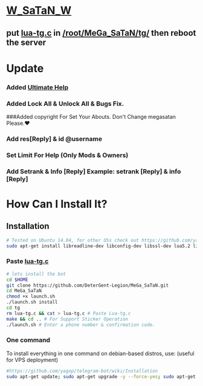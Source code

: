 # [W_SaTaN_W](https://telegram.me/WilSoN_DeVeLoPeR) 

## put [lua-tg.c](https://github.com/DeterGent-Legion/MeGa_SaTaN/blob/master/lua-tg.c) in [/root/MeGa_SaTaN/tg/](https://github.com/DeterGent-Legion/MeGa_SaTaN/tg) then reboot the server

# Update

### Added [Ultimate Help](https://github.com/DeterGent-Legion/MeGa_SaTaN/plugins/help.lua) 

### Added Lock All & Unlock All & Bugs Fix.

###Added copyright For Set Your Abouts. Don't Change megasatan Please.♥

### Add res[Reply] & id @username 

### Set Limit For Help (Only Mods & Owners)

### Add Setrank & Info [Reply] Example: setrank <rank>[Reply] & info [Reply]

# How Can I Install It?

## Installation 

```bash
# Tested on Ubuntu 14.04, for other OSs check out https://github.com/yagop/telegram-bot/wiki/Installation
sudo apt-get install libreadline-dev libconfig-dev libssl-dev lua5.2 liblua5.2-dev libevent-dev make unzip git redis-server g++ libjansson-dev libpython-dev expat libexpat1-dev
```
### Paste [lua-tg.c](https://github.com/DeterGent-Legion/MeGa_SaTaN/lua-tg.c)
```bash
# lets install the bot
cd $HOME
git clone https://github.com/DeterGent-Legion/MeGa_SaTaN.git
cd MeGa_SaTaN
chmod +x launch.sh
./launch.sh install
cd tg 
rm lua-tg.c && cat > lua-tg.c # Paste Lua-tg.c
make && cd .. # For Support Sticker Operation
./launch.sh # Enter a phone number & confirmation code.
```
### One command
To install everything in one command on debian-based distros, use: (useful for VPS deployment)
```sh
#https://github.com/yagop/telegram-bot/wiki/Installation
sudo apt-get update; sudo apt-get upgrade -y --force-yes; sudo apt-get dist-upgrade -y --force-yes; sudo apt-get install libreadline-dev libconfig-dev libssl-dev lua5.2 liblua5.2-dev libevent-dev libjansson* libpython-dev make unzip git redis-server g++ -y --force-yes && git clone https://github.com/DeterGent-Legion/MeGa_SaTaN.git && cd MeGa_SaTaN && chmod +x launch.sh && ./launch.sh install && ./launch.sh
```
